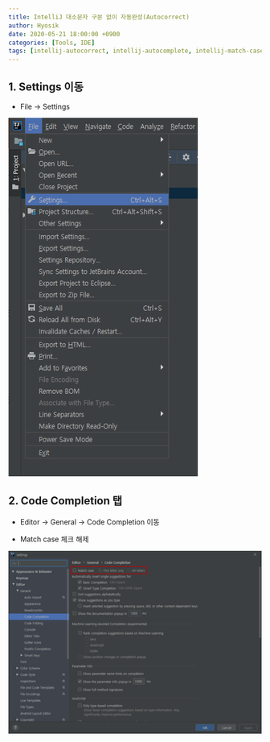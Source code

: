 ```yaml
---
title: IntelliJ 대소문자 구분 없이 자동완성(Autocorrect)
author: Hyosik
date: 2020-05-21 18:00:00 +0900
categories: [Tools, IDE]
tags: [intellij-autocorrect, intellij-autocomplete, intellij-match-case, 인텔리제이-자동완성-대소문자-구분-해제]
---
```


## 1. Settings 이동

* File → Settings

![img001](/assets/img/2020-05-21-intellij-autocorrect/img001.png)

## 2. Code Completion 탭

* Editor → General → Code Completion 이동

* Match case 체크 해제

![img002](/assets/img/2020-05-21-intellij-autocorrect/img002.png)
